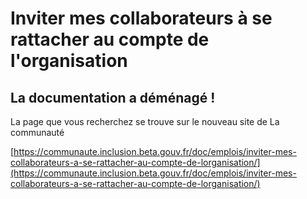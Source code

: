 # Inviter mes collaborateurs à se rattacher au compte de l'organisation

## La documentation a déménagé !&#x20;

La page que vous recherchez se trouve sur le nouveau site de La communauté &#x20;

[https://communaute.inclusion.beta.gouv.fr/doc/emplois/inviter-mes-collaborateurs-a-se-rattacher-au-compte-de-lorganisation/](https://communaute.inclusion.beta.gouv.fr/doc/emplois/inviter-mes-collaborateurs-a-se-rattacher-au-compte-de-lorganisation/)
